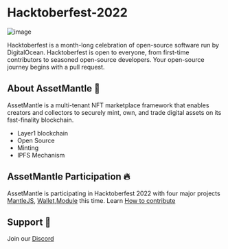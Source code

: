 # Hacktoberfest-2022

![image](https://user-images.githubusercontent.com/69121168/195587975-31bd59a9-a90e-4c07-b051-be4fdc6e4bb5.png)

Hacktoberfest is a month-long celebration of open-source software run by DigitalOcean. Hacktoberfest is open to everyone, from first-time contributors to seasoned open-source developers. Your open-source journey begins with a pull request.

## About AssetMantle :rocket:
AssetMantle is a multi-tenant NFT marketplace framework that enables creators and collectors to securely mint, own, and trade digital assets on its fast-finality blockchain.

- Layer1 blockchain
- Open Source
- Minting 
- IPFS Mechanism

## AssetMantle Participation :fire:

AssetMantle is participating in Hacktoberfest 2022 with four major projects [MantleJS](https://github.com/AssetMantle/mantlejs), [Wallet](https://github.com/AssetMantle/wallet),[Module](https://github.com/AssetMantle/modules) this time. Learn [How to contribute](https://www.freecodecamp.org/news/how-to-contribute-to-open-source-projects-beginners-guide/)

## Support :loudspeaker:

Join our [Discord](https://discord.gg/NDA47GnHam)

